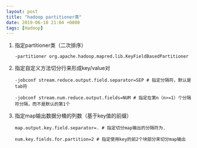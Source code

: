 ```yaml
---
layout: post
title: "hadoop partitioner类"
date: 2019-06-10 21:04 +0800
tags: [Hadoop]
---
```


1. 指定partitioner类（二次排序）

   `-partitioner org.apache.hadoop.mapred.lib.KeyFieldBasedPartitioner`

2. 指定自定义方法切分行来形成key/value对

   `-jobconf stream.reduce.output.field.separator=SEP # 指定分隔符，默认是tab符` 

   `-jobconf stream.num.reduce.output.fields=NUM # 指定在第n（n>=1）个分隔符分隔，而不是默认的第1个`

3. 指定map输出数据分桶的列数（基于key值的前缀）

   `map.output.key.field.separator=. # 指定切分map输出的分隔符为. ` 

   `num.key.fields.for.partition=2 # 指定使用key的前2个块部分来切分map输出`

